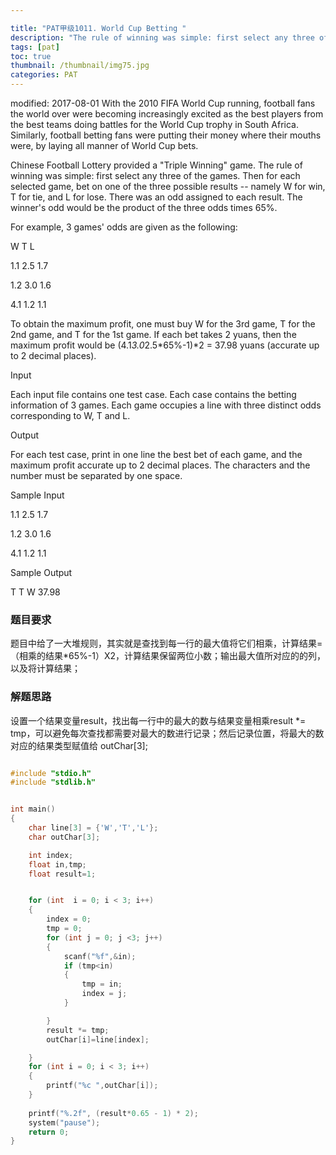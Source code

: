 ```yaml
---

title: "PAT甲级1011. World Cup Betting "
description: "The rule of winning was simple: first select any three of the games. Then for each selected game, bet on one of the three possible results -- namely W for win, T for tie, and L for lose. There was an odd assigned to each result."
tags: [pat]
toc: true
thumbnail: /thumbnail/img75.jpg
categories: PAT
---
```


modified: 2017-08-01
With the 2010 FIFA World Cup running, football fans the world over were becoming increasingly excited as the best players from the best teams doing battles for the World Cup trophy in South Africa. Similarly, football betting fans were putting their money where their mouths were, by laying all manner of World Cup bets.
<!--more-->
Chinese Football Lottery provided a "Triple Winning" game. The rule of winning was simple: first select any three of the games. Then for each selected game, bet on one of the three possible results -- namely W for win, T for tie, and L for lose. There was an odd assigned to each result. The winner's odd would be the product of the three odds times 65%.

For example, 3 games' odds are given as the following:

 W    T    L

1.1  2.5  1.7

1.2  3.0  1.6

4.1  1.2  1.1

To obtain the maximum profit, one must buy W for the 3rd game, T for the 2nd game, and T for the 1st game. If each bet takes 2 yuans, then the maximum profit would be (4.1*3.0*2.5*65%-1)*2 = 37.98 yuans (accurate up to 2 decimal places).

Input

Each input file contains one test case. Each case contains the betting information of 3 games. Each game occupies a line with three distinct odds corresponding to W, T and L.

Output

For each test case, print in one line the best bet of each game, and the maximum profit accurate up to 2 decimal places. The characters and the number must be separated by one space.

Sample Input

1.1 2.5 1.7

1.2 3.0 1.6

4.1 1.2 1.1

Sample Output

T T W 37.98

### 题目要求

题目中给了一大堆规则，其实就是查找到每一行的最大值将它们相乘，计算结果=（相乘的结果*65%-1）X2，计算结果保留两位小数；输出最大值所对应的的列，以及将计算结果；

### 解题思路

设置一个结果变量result，找出每一行中的最大的数与结果变量相乘result *= tmp，可以避免每次查找都需要对最大的数进行记录；然后记录位置，将最大的数对应的结果类型赋值给 outChar[3];

```c

#include "stdio.h"
#include "stdlib.h"


int main()
{
	char line[3] = {'W','T','L'};
	char outChar[3];

	int index;
	float in,tmp;
	float result=1;


	for (int  i = 0; i < 3; i++)
	{
		index = 0;
		tmp = 0;
		for (int j = 0; j <3; j++)
		{
			scanf("%f",&in);
			if (tmp<in)
			{
				tmp = in;
				index = j;
			}

		}
		result *= tmp;
		outChar[i]=line[index];

	}
	for (int i = 0; i < 3; i++)
	{
		printf("%c ",outChar[i]);
	}
	
	printf("%.2f", (result*0.65 - 1) * 2);
	system("pause");
	return 0;
}
```